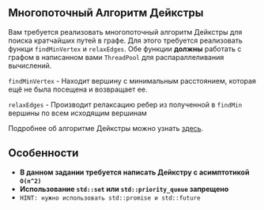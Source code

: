 ## Многопоточный Алгоритм Дейкстры

Вам требуется реализовать многопоточный алгоритм Дейкстры для поиска кратчайших путей в графе. Для этого требуется реализовать функци `findMinVertex` и `relaxEdges`. Обе функции **должны** работать с графом в написанном вами `ThreadPool` для распараллеливания вычислений.

`findMinVertex` - Находит вершину с минимальным расстоянием, которая ещё не была посещена и возвращает ее.

`relaxEdges` - Производит релаксацию ребер из полученной в `findMin` вершины по всем исходящим вершинам

Подробнее об алгоритме Дейкстры можно узнать [здесь](https://neerc.ifmo.ru/wiki/index.php?title=Алгоритм_Дейкстры).

## Особенности

- **В данном задании требуется написать Дейкстру с асимптотикой `O(n^2)`**
- **Использование `std::set` или `std::priority_queue` запрещено**
- `HINT: нужно использовать std::promise и std::future`
